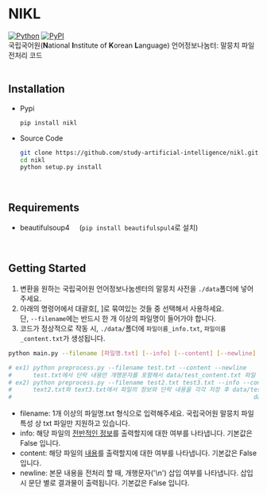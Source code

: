 # NIKL
[![Python](https://img.shields.io/pypi/pyversions/nikl.svg?style=plastic)](https://badge.fury.io/py/nikl)
[![PyPI](https://badge.fury.io/py/nikl.svg)](https://badge.fury.io/py/nikl)  
국립국어원(**N**ational **I**nstitute of **K**orean **L**anguage) 언어정보나눔터: 말뭉치 파일 전처리 코드
<br><br>

## Installation
* Pypi
  ```bash
  pip install nikl
  ```
* Source Code
  ```bash
  git clone https://github.com/study-artificial-intelligence/nikl.git
  cd nikl
  python setup.py install
  ```
<br>

## Requirements
* beautifulsoup4 &nbsp;&nbsp;&nbsp; (```pip install beautifulspul4```로 설치)
<br>

## Getting Started
1. 변환을 원하는 국립국어원 언어정보나눔센터의 말뭉치 사전을 ```./data```폴더에 넣어주세요.
2. 아래의 명령어에서 대괄호[, ]로 묶여있는 것들 중 선택해서 사용하세요.<br>단, ```--filename```에는 반드시 한 개 이상의 파일명이 들어가야 합니다.
3. 코드가 정상적으로 작동 시, ```./data/```폴더에 ```파일이름_info.txt```, ```파일이름_content.txt```가 생성됩니다.
```bash
python main.py --filename [파일명.txt] [--info] [--content] [--newline]

# ex1) python preprocess.py --filename test.txt --content --newline
#      test.txt에서 단락 내용만 개행문자를 포함해서 data/test_content.txt 파일 생성
# ex2) python preprocess.py --filename test2.txt test3.txt --info --content
#      text2.txt와 text3.txt에서 파일의 정보와 단락 내용을 각각 저장 후 data/test2_info.txt, test2_content.txt 
#                                                                    data/test3_info.txt, test3_content.txt 파일 생성
```
* filename: 1개 이상의 파일명.txt 형식으로 입력해주세요. 국립국어원 말뭉치 파일 특성 상 txt 파일만 지원하고 있습니다.
* info: 해당 파일의 [전반적인 정보](https://github.com/study-artificial-intelligence/nikl/blob/master/docs/info%20structure.md)를 출력할지에 대한 여부를 나타냅니다. 기본값은 False 입니다.
* content: 해당 파일의 [내용](https://github.com/study-artificial-intelligence/nikl/blob/master/docs/content%20structure.md)를 출력할지에 대한 여부를 나타냅니다. 기본값은 False 입니다.
* newline: 본문 내용을 전처리 할 때, 개행문자('\n') 삽입 여부를 나타냅니다. 삽입 시 문단 별로 결과물이 출력됩니다. 기본값은 False 입니다.
